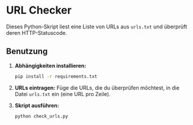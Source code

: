# URL Checker

Dieses Python-Skript liest eine Liste von URLs aus `urls.txt` und überprüft deren HTTP-Statuscode.

## Benutzung

1.  **Abhängigkeiten installieren:**
    ```bash
    pip install -r requirements.txt
    ```

2.  **URLs eintragen:**
    Füge die URLs, die du überprüfen möchtest, in die Datei `urls.txt` ein (eine URL pro Zeile).

3.  **Skript ausführen:**
    ```bash
    python check_urls.py
    ```
